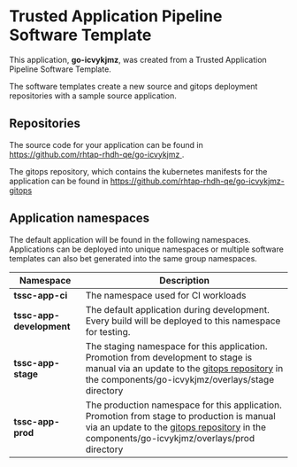 # Trusted Application Pipeline Software Template

This application, **go-icvykjmz**, was created from a Trusted Application Pipeline Software Template.

The software templates create a new source and gitops deployment repositories with a sample source application. 

## Repositories

The source code for your application can be found in [https://github.com/rhtap-rhdh-qe/go-icvykjmz ](https://github.com/rhtap-rhdh-qe/go-icvykjmz ).
 
The gitops repository, which contains the kubernetes manifests for the application can be found in 
[https://github.com/rhtap-rhdh-qe/go-icvykjmz-gitops ](https://github.com/rhtap-rhdh-qe/go-icvykjmz-gitops ) 

## Application namespaces 

The default application will be found in the following namespaces. Applications can be deployed into unique namespaces or multiple software templates can also bet generated into the same group namespaces.  

|  Namespace   |  Description   |  
| -------- | -------- |
| **tssc-app-ci** | The namespace used for CI workloads |
| **tssc-app-development** | The default application during development. Every build will be deployed to this namespace for testing. |
| **tssc-app-stage** | The staging namespace for this application. Promotion from development to stage is manual via an update to the [gitops repository](https://github.com/rhtap-rhdh-qe/go-icvykjmz-gitops ) in the components/go-icvykjmz/overlays/stage directory |
| **tssc-app-prod** | The production namespace for this application. Promotion from stage to production is manual via an update to the [gitops repository](https://github.com/rhtap-rhdh-qe/go-icvykjmz-gitops ) in the components/go-icvykjmz/overlays/prod directory |
